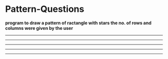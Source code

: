 # Pattern-Questions
 **program to draw a pattern of ractangle with stars the no. of rows and columns were given by the user**

  *****
  *****
  *****
  *****
  *****
